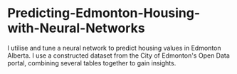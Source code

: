 # Predicting-Edmonton-Housing-with-Neural-Networks
I utilise and tune a neural network to predict housing values in Edmonton Alberta. I use a constructed dataset from the City of Edmonton's Open Data portal, combining several tables together to gain insights.

